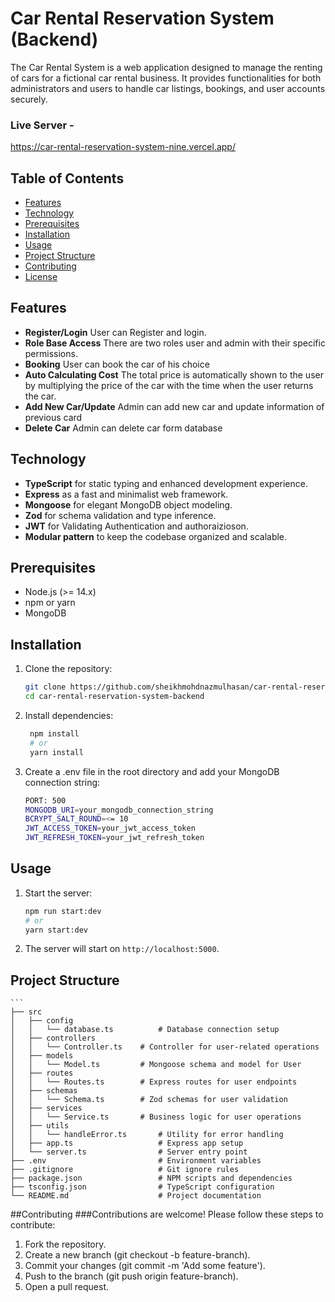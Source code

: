 # Car Rental Reservation System (Backend)

The Car Rental System is a web application designed to manage the renting of cars for a fictional car rental business. It provides functionalities for both administrators and users to handle car listings, bookings, and user accounts securely.

### Live Server - 
https://car-rental-reservation-system-nine.vercel.app/

## Table of Contents
- [Features](#features)
- [Technology](#Technology)
- [Prerequisites](#prerequisites)
- [Installation](#installation)
- [Usage](#usage)
- [Project Structure](#project-structure)
- [Contributing](#contributing)
- [License](#license)

## Features
- **Register/Login** User can Register and login.
- **Role Base Access** There are two roles user and admin with their specific permissions.
- **Booking** User can book the car of his choice
- **Auto Calculating Cost** The total price is automatically shown to the user by multiplying the price of the car with the time when the user returns the car.
- **Add New Car/Update** Admin can add new car and update information of previous card
- **Delete Car** Admin can delete car form database




## Technology
- **TypeScript** for static typing and enhanced development experience.
- **Express** as a fast and minimalist web framework.
- **Mongoose** for elegant MongoDB object modeling.
- **Zod** for schema validation and type inference.
- **JWT** for Validating Authentication and authoraizioson.
- **Modular pattern** to keep the codebase organized and scalable.

## Prerequisites
- Node.js (>= 14.x)
- npm or yarn
- MongoDB

## Installation
1. Clone the repository:
   ```bash
   git clone https://github.com/sheikhmohdnazmulhasan/car-rental-reservation-system-backend.git
   cd car-rental-reservation-system-backend


2. Install dependencies:
   ```bash
    npm install
    # or
    yarn install

3. Create a .env file in the root directory and add your MongoDB connection string:

   ```bash
   PORT: 500
   MONGODB_URI=your_mongodb_connection_string
   BCRYPT_SALT_ROUND=<= 10 
   JWT_ACCESS_TOKEN=your_jwt_access_token
   JWT_REFRESH_TOKEN=your_jwt_refresh_token

## Usage
1. Start the server:
   ```bash
   npm run start:dev
   # or
   yarn start:dev

2. The server will start on `http://localhost:5000`.

## Project Structure
    ```
    ├── src
    │   ├── config
    │   │   └── database.ts          # Database connection setup
    │   ├── controllers
    │   │   └── Controller.ts    # Controller for user-related operations
    │   ├── models
    │   │   └── Model.ts         # Mongoose schema and model for User
    │   ├── routes
    │   │   └── Routes.ts        # Express routes for user endpoints
    │   ├── schemas
    │   │   └── Schema.ts        # Zod schemas for user validation
    │   ├── services
    │   │   └── Service.ts       # Business logic for user operations
    │   ├── utils
    │   │   └── handleError.ts       # Utility for error handling
    │   ├── app.ts                   # Express app setup
    │   └── server.ts                # Server entry point
    ├── .env                         # Environment variables
    ├── .gitignore                   # Git ignore rules
    ├── package.json                 # NPM scripts and dependencies
    ├── tsconfig.json                # TypeScript configuration
    └── README.md                    # Project documentation



##Contributing
###Contributions are welcome! Please follow these steps to contribute:

1. Fork the repository.
2. Create a new branch (git checkout -b feature-branch).
3. Commit your changes (git commit -m 'Add some feature').
4. Push to the branch (git push origin feature-branch).
5. Open a pull request.

